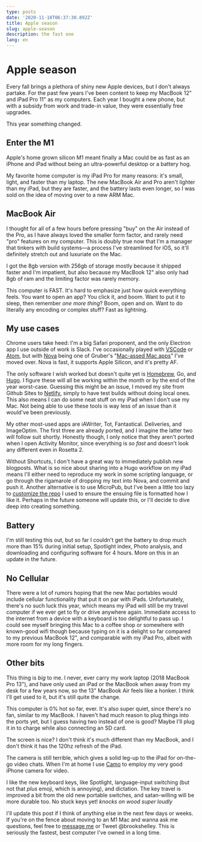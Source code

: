 ```yaml
---
type: posts
date: '2020-11-18T06:37:30.892Z'
title: Apple season
slug: apple-season
description: the fast one
lang: en
---
```

# Apple season

Every fall brings a plethora of shiny new Apple devices, but I don't always partake. For the past few years I've been content to keep my MacBook 12" and iPad Pro 11" as my computers. Each year I bought a new phone, but with a subsidy from work and trade-in value, they were essentially free upgrades.

This year something changed.

## Enter the M1

Apple's home grown silicon M1 meant finally a Mac could be as fast as an iPhone and iPad without being an ultra-powerful desktop or a battery hog.

My favorite home computer is my iPad Pro for many reasons: it's small, light, and faster than my laptop. The new MacBook Air and Pro aren't lighter than my iPad, but they are faster, and the battery lasts even longer, so I was sold on the idea of moving over to a new ARM Mac.

## MacBook Air

I thought for all of a few hours before pressing "buy" on the Air instead of the Pro, as I have always loved the smaller form factor, and rarely need "pro" features on my computer. This is doubly true now that I'm a manager that tinkers with build systems—a process I've streamlined for iOS, so it'll definitely stretch out and luxuriate on the Mac.

I got the 8gb version with 256gb of storage mostly because it shipped faster and I'm impatient, but also because my MacBook 12" also only had 8gb of ram and the limiting factor was rarely memory.

This computer is FAST. It's hard to emphasize just how quick everything feels. You want to open an app? You click it, and boom. Want to put it to sleep, then remember *one more thing*? Boom, open and on. Want to do literally any encoding or complex stuff? Fast as lightning.

## My use cases

Chrome users take heed: I'm a big Safari proponent, and the only Electron app I use outside of work is Slack. I've occasionally played with [VSCode](https://code.visualstudio.com) or [Atom](https://atom.io), but with [Nova](https://nova.app) being one of Gruber's "[Mac-assed Mac apps](https://daringfireball.net/linked/2020/09/24/nova)" I've moved over. Nova is fast, it supports Apple Silicon, and it's pretty AF.

The only software I wish worked but doesn't quite yet is [Homebrew](https://brew.sh), Go, and [Hugo](https://gohugo.io). I figure these will all be working within the month or by the end of the year worst-case. Guessing this might be an issue, I moved my site from Github Sites to [Netlify](https://www.netlify.com), simply to have test builds without doing local ones. This also means I can do some neat stuff on my iPad when I don't use my Mac. Not being able to use these tools is way less of an issue than it would've been previously.

My other most-used apps are iAWriter, Tot, Fantastical. Deliveries, and ImageOptim. The first three are already ported, and I imagine the latter two will follow suit shortly. Honestly though, I only notice that they aren't ported when I open Activity Monitor, since everything is *so fast* and doesn't look any different even in Rosetta 2.

Without Shortcuts, I don't have a great way to immediately publish new blogposts. What is so nice about sharing into a Hugo workflow on my iPad means I'll either need to reproduce my work in some scripting language, or go through the rigamarole of dropping my text into Nova, and commit and push it. Another alternative is to use MicroPub, but I've been a little too lazy to [customize the repo](https://github.com/voxpelli/node-format-microformat/issues/5) I used to ensure the ensuing file is formatted how I like it. Perhaps in the future someone will update this, or I'll decide to dive deep into creating something.

## Battery

I'm still testing this out, but so far I couldn't get the battery to drop much more than 15% during initial setup, Spotlight index, Photo analysis, and downloading and configuring software for 4 hours. More on this in an update in the future.

## No Cellular

There were a lot of rumors hoping that the new Mac portables would include cellular functionality that put it on par with iPads. Unfortunately, there's no such luck this year, which means my iPad will still be my travel computer if we ever get to fly or drive anywhere again. Immediate access to the internet from a device with a keyboard is too delightful to pass up. I could see myself bringing this Mac to a coffee shop or somewhere with known-good wifi though because typing on it is a delight so far compared to my previous MacBook 12", and comparable with my iPad Pro, albeit with more room for my long fingers.

## Other bits

This thing is *big* to me. I never, ever carry my work laptop (2018 MacBook Pro 13"), and have only used an iPad or the MacBook when away from my desk for a few years now, so the 13" MacBook Air feels like a honker. I think I'll get used to it, but it's still quite the change.

This computer is 0% hot so far, ever. It's also super quiet, since there's no fan, similar to my MacBook. I haven't had much reason to plug things into the ports yet, but I guess having two instead of one is good? Maybe I'll plug it in to charge while also connecting an SD card.

The screen is nice? I don't think it's much different than my MacBook, and I don't think it has the 120hz refresh of the iPad.

The camera is still terrible, which gives a solid leg-up to the iPad for on-the-go video chats. When I'm at home I use [Camo](https://reincubate.com/camo/) to employ my very good iPhone camera for video.

I like the new keyboard keys, like Spotlight, language-input switching (but not that *plus* emoji, which is annoying), and dictation. The key travel is improved a bit from the old new portable switches, and satan-willing will be more durable too. No stuck keys yet! *knocks on wood super loudly*

I'll update this post if I think of anything else in the next few days or weeks. If you're on the fence about moving to an M1 Mac and wanna ask me questions, feel free to [message me](mailto:newmac@brookshelley.com) or Tweet @brookshelley. This is seriously the fastest, best computer I've owned in a long time.
